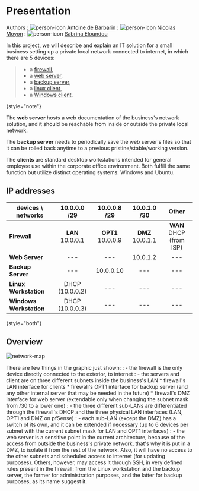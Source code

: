 # Presentation

Authors
: <img alt="person-icon" src="person-icon.svg" title="person-icon"/> [Antoine de Barbarin](https://github.com/deBarbarinAntoine/)
: <img alt="person-icon" src="person-icon.svg" title="person-icon"/> [Nicolas Moyon](https://github.com/Nicolas13100/)
: <img alt="person-icon" src="person-icon.svg" title="person-icon"/> [Sabrina Eloundou](https://github.com/Esabrina77/)


In this project, we will describe and explain an IT solution for a small business setting up a private local network connected to internet, in which there are 5 devices:

> - a [firewall](/firewall.html),
> - a [web server](/web-server.html),
> - a [backup server](/backup-server.html),
> - a [linux client](/clients.html#linux-workstation),
> - a [Windows client](/clients.html#windows-workstation).
>
{style="note"}

The **web server** hosts a web documentation of the business's network solution, and it should be reachable from inside or outside the private local network.

The **backup server** needs to periodically save the web server's files so that it can be rolled back anytime to a previous pristine/stable/working version.

The **clients** are standard desktop workstations intended for general employee use within the corporate office environment. Both fulfill the same function but utilize distinct operating systems: Windows and Ubuntu.


## IP addresses

| **devices  \  networks** | **10.0.0.0 /29** | **10.0.0.8 /29**  | **10.0.1.0 /30** |        **Other**        |
|--------------------------|:----------------:|:-----------------:|:----------------:|:-----------------------:|
| **Firewall**             | **LAN** 10.0.0.1 | **OPT1** 10.0.0.9 | **DMZ** 10.0.1.1 | **WAN** DHCP (from ISP) |
| **Web Server**           |       ---        |        ---        |     10.0.1.2     |           ---           |
| **Backup Server**        |       ---        |     10.0.0.10     |       ---        |           ---           |
| **Linux Workstation**    | DHCP (10.0.0.2)  |        ---        |       ---        |           ---           |
| **Windows Workstation**  | DHCP (10.0.0.3)  |        ---        |       ---        |           ---           |
{style="both"}


## Overview

![network-map](network-map-dmz.png)

There are few things in the graphic just shown:
: - the firewall is the only device directly connected to the exterior, to internet
: - the servers and client are on three different subnets inside the business's LAN
       * firewall's LAN interface for clients
       * firewall's OPT1 interface for backup server (and any other internal server that may be needed in the future)
       * firewall's DMZ interface for web server (extendable only when changing the subnet mask from /30 to a lower one)
: - the three different sub-LANs are differentiated through the firewall's DHCP and the three physical LAN interfaces (LAN, OPT1 and DMZ on pfSense)
: - each sub-LAN (except the DMZ) has a switch of its own, and it can be extended if necessary (up to 6 devices per subnet with the current subnet mask for LAN and OPT1 interfaces)
: - the web server is a sensitive point in the current architecture, because of the access from outside the business's private network, that's why it is put in a DMZ, to isolate it from the rest of the network. Also, it will have no access to the other subnets and scheduled access to internet (for updating purposes). Others, however, may access it through SSH, in very defined rules present in the firewall: from the Linux workstation and the backup server, the former for administration purposes, and the latter for backup purposes, as its name suggest it.
